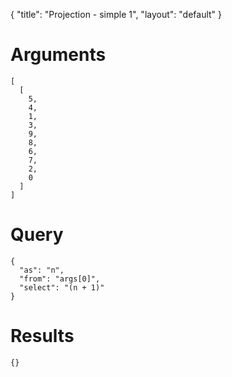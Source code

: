 {
	"title": "Projection - simple 1",
	"layout": "default"
}
# Arguments
	[
	  [
	    5, 
	    4, 
	    1, 
	    3, 
	    9, 
	    8, 
	    6, 
	    7, 
	    2, 
	    0
	  ]
	]
# Query
	{
	  "as": "n", 
	  "from": "args[0]", 
	  "select": "(n + 1)"
	}
# Results
	{}

